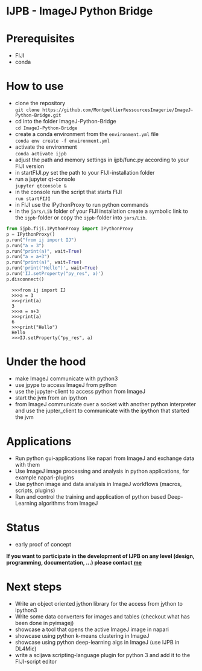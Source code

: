 # IJPB - ImageJ Python Bridge

# Prerequisites

* FIJI
* conda

# How to use

* clone the repository<br>``git clone https://github.com/MontpellierRessourcesImagerie/ImageJ-Python-Bridge.git``
* cd into the folder ImageJ-Python-Bridge<br>``cd ImageJ-Python-Bridge``
* create a conda environment from the ``environment.yml`` file<br>``conda env create -f environment.yml`` 
* activate the environment<br>``conda activate ijpb``
* adjust the path and memory settings in ijpb/func.py according to your FIJI version
* in startFIJI.py set the path to your FIJI-installation folder
* run a jupyter qt-console<br>``jupyter qtconsole &``
* in the console run the script that starts FIJI<br> ``run startFIJI``
* in FIJI use the IPythonProxy to run python commands
* in the ``jars/Lib`` folder of your FIJI installation create a symbolic link to the ``ijpb``-folder or copy the ``ijpb``-folder into ``jars/Lib``.

```python
from ijpb.fiji.IPythonProxy import IPythonProxy
p = IPythonProxy()
p.run("from ij import IJ")
p.run("a = 3")
p.run("print(a)", wait=True)
p.run("a = a+3")
p.run("print(a)", wait=True)
p.run('print("Hello")', wait=True)
p.run('IJ.setProperty("py_res", a)')
p.disconnect()
```
```
  >>>from ij import IJ
  >>>a = 3
  >>>print(a)
  3
  >>>a = a+3
  >>>print(a)
  6
  >>>print("Hello")
  Hello
  >>>IJ.setProperty("py_res", a)
```

# Under the hood

* make ImageJ communicate with python3
* use jpype to access ImageJ from python
* use the jupyter-client to access python from ImageJ
* start the jvm from an ipython 
* from ImageJ communicate over a socket with another python interpreter and use the jupter_client to communicate with the ipython that started the jvm

# Applications

* Run python gui-applications like napari from ImageJ and exchange data with them
* Use ImageJ image processing and analysis in python applications, for example napari-plugins
* Use python image and data analysis in ImageJ workflows (macros, scripts, plugins)
* Run and control the training and application of python based Deep-Learning algorithms from ImageJ

# Status

* early proof of concept

**If you want to participate in the development of IJPB on any level (design, programming, documentation, ...)  please contact [me](https://github.com/volker-baecker)**

# Next steps

* Write an object oriented jython library for the access from jython to ipython3
* Write some data converters for images and tables (checkout what has been done in pyimagej)
* showcase a tool that opens the active ImageJ image in napari
* showcase using python k-means clustering in ImageJ
* showcase using python deep-learning algs in ImageJ (use IJPB in DL4Mic)
* write a scijava scripting-language plugin for python 3 and add it to the FIJI-script editor
